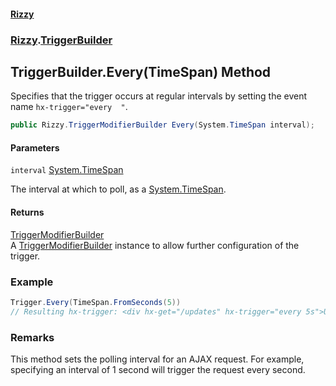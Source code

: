 #### [Rizzy](index.md 'index')
### [Rizzy](Rizzy.md 'Rizzy').[TriggerBuilder](Rizzy.TriggerBuilder.md 'Rizzy.TriggerBuilder')

## TriggerBuilder.Every(TimeSpan) Method

Specifies that the trigger occurs at regular intervals by setting the event name `hx-trigger="every  "`.

```csharp
public Rizzy.TriggerModifierBuilder Every(System.TimeSpan interval);
```
#### Parameters

<a name='Rizzy.TriggerBuilder.Every(System.TimeSpan).interval'></a>

`interval` [System.TimeSpan](https://docs.microsoft.com/en-us/dotnet/api/System.TimeSpan 'System.TimeSpan')

The interval at which to poll, as a [System.TimeSpan](https://docs.microsoft.com/en-us/dotnet/api/System.TimeSpan 'System.TimeSpan').

#### Returns
[TriggerModifierBuilder](Rizzy.TriggerModifierBuilder.md 'Rizzy.TriggerModifierBuilder')  
A [TriggerModifierBuilder](Rizzy.TriggerModifierBuilder.md 'Rizzy.TriggerModifierBuilder') instance to allow further configuration of the trigger.

### Example
  
```csharp  
Trigger.Every(TimeSpan.FromSeconds(5))  
// Resulting hx-trigger: <div hx-get="/updates" hx-trigger="every 5s">Update Every 5s</div>  
```

### Remarks
This method sets the polling interval for an AJAX request. For example, specifying an interval of 1 second will trigger the request every second.